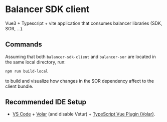 # Balancer SDK client

Vue3 + Typescript + vite application that consumes balancer libraries (SDK, SOR, ...).

## Commands

Assuming that both `balancer-sdk-client` and `balancer-sor` are located in the same local directory, run:

```bash
npm run build-local
```

to build and visualize how changes in the SOR dependency affect to the client bundle.

## Recommended IDE Setup

- [VS Code](https://code.visualstudio.com/) + [Volar](https://marketplace.visualstudio.com/items?itemName=Vue.volar) (and disable Vetur) + [TypeScript Vue Plugin (Volar)](https://marketplace.visualstudio.com/items?itemName=Vue.vscode-typescript-vue-plugin).
